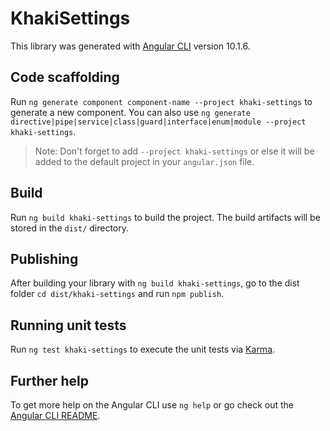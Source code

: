 # KhakiSettings

This library was generated with [Angular CLI](https://github.com/angular/angular-cli) version 10.1.6.

## Code scaffolding

Run `ng generate component component-name --project khaki-settings` to generate a new component. You can also use `ng generate directive|pipe|service|class|guard|interface|enum|module --project khaki-settings`.
> Note: Don't forget to add `--project khaki-settings` or else it will be added to the default project in your `angular.json` file. 

## Build

Run `ng build khaki-settings` to build the project. The build artifacts will be stored in the `dist/` directory.

## Publishing

After building your library with `ng build khaki-settings`, go to the dist folder `cd dist/khaki-settings` and run `npm publish`.

## Running unit tests

Run `ng test khaki-settings` to execute the unit tests via [Karma](https://karma-runner.github.io).

## Further help

To get more help on the Angular CLI use `ng help` or go check out the [Angular CLI README](https://github.com/angular/angular-cli/blob/master/README.md).
